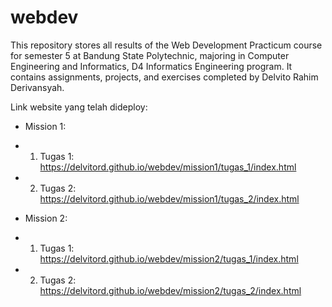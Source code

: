 # webdev
This repository stores all results of the Web Development Practicum course for semester 5 at Bandung State Polytechnic, majoring in Computer Engineering and Informatics, D4 Informatics Engineering program. It contains assignments, projects, and exercises completed by Delvito Rahim Derivansyah.

Link website yang telah dideploy:
- Mission 1:
- 1. Tugas 1: https://delvitord.github.io/webdev/mission1/tugas_1/index.html
- 2. Tugas 2: https://delvitord.github.io/webdev/mission1/tugas_2/index.html

- Mission 2:
- 1. Tugas 1: https://delvitord.github.io/webdev/mission2/tugas_1/index.html
- 2. Tugas 2: https://delvitord.github.io/webdev/mission2/tugas_2/index.html